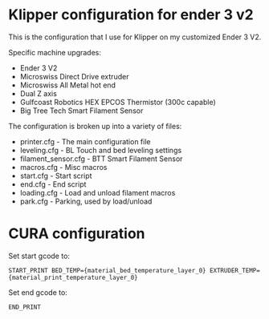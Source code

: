 # Klipper configuration for ender 3 v2

This is the configuration that I use for Klipper on my customized Ender 3 V2.

Specific machine upgrades:
* Ender 3 V2
* Microswiss Direct Drive extruder
* Microswiss All Metal hot end
* Dual Z axis
* Gulfcoast Robotics HEX EPCOS Thermistor (300c capable)
* Big Tree Tech Smart Filament Sensor


The configuration is broken up into a variety of files:

* printer.cfg - The main configuration file
* leveling.cfg - BL Touch and bed leveling settings
* filament_sensor.cfg - BTT Smart Filament Sensor
* macros.cfg - Misc macros
* start.cfg - Start script
* end.cfg - End script
* loading.cfg - Load and unload filament macros
* park.cfg - Parking, used by load/unload


# CURA configuration
Set start gcode to:
```
START_PRINT BED_TEMP={material_bed_temperature_layer_0} EXTRUDER_TEMP={material_print_temperature_layer_0}
```

Set end gcode to:
```
END_PRINT
```
